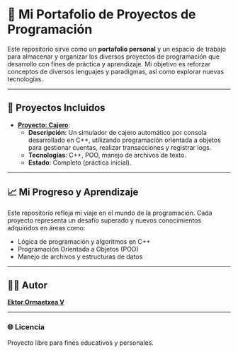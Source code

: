# 🚀 Mi Portafolio de Proyectos de Programación

Este repositorio sirve como un **portafolio personal** y un espacio de trabajo para almacenar y organizar los diversos proyectos de programación que desarrollo con fines de práctica y aprendizaje. Mi objetivo es reforzar conceptos de diversos lenguajes y paradigmas, así como explorar nuevas tecnologías.

---

## 🎯 Proyectos Incluidos

* **[Proyecto: Cajero](https://github.com/EktorOrmaexteaV/portafolio-proyectos/tree/main/practicas/practicas-cpp/Cajero)**:
    * **Descripción**: Un simulador de cajero automático por consola desarrollado en C++, utilizando programación orientada a objetos para gestionar cuentas, realizar transacciones y registrar logs.
    * **Tecnologías**: C++, POO, manejo de archivos de texto.
    * **Estado**: Completo (práctica inicial).
    
---

## 📈 Mi Progreso y Aprendizaje

Este repositorio refleja mi viaje en el mundo de la programación. Cada proyecto representa un desafío superado y nuevos conocimientos adquiridos en áreas como:

* Lógica de programación y algoritmos en C++
* Programación Orientada a Objetos (POO)
* Manejo de archivos y estructuras de datos

---

## 👨‍💻 Autor
**[Ektor Ormaetxea V](https://github.com/EktorOrmaexteaV)**

---

### 🌐 Licencia
Proyecto libre para fines educativos y personales.

